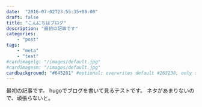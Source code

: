 ```yaml
---
date:  "2016-07-02T23:55:35+09:00"
draft: false
title: "こんにちはブログ"
description: "最初の記事です"
categories:
    - "post"
tags:
    - "meta"
    - "test"
#cardimagelg: "/images/default.jpg"
#cardimagesm: "/images/default.jpg"
cardbackground: "#645281" #optional: overwrites default #263238, only shows when no image specified.
---
```


最初の記事です。
hugoでブログを書いて見るテストです。
ネタがあまりないので、頑張らないと。
